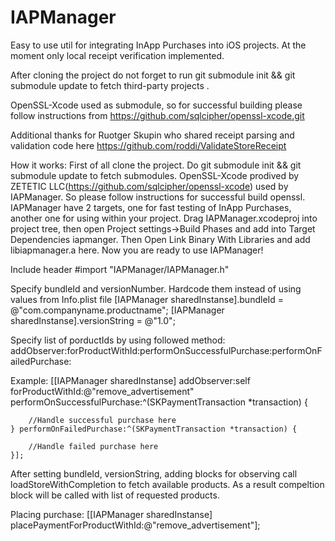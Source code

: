 IAPManager
==========

Easy to use util for integrating InApp Purchases into iOS projects.
At the moment only local receipt verification implemented.

After cloning the project do not forget to run git submodule init && git submodule update to fetch third-party projects .

OpenSSL-Xcode used as submodule, so for successful building please follow instructions from https://github.com/sqlcipher/openssl-xcode.git

Additional thanks for Ruotger Skupin who shared receipt parsing and validation code here https://github.com/roddi/ValidateStoreReceipt

How it works:
First of all clone the project. Do git submodule init && git submodule update to fetch submodules. OpenSSL-Xcode prodived by ZETETIC LLC(https://github.com/sqlcipher/openssl-xcode) used by IAPManager. So please follow instructions for successful build openssl.
IAPManager have 2 targets, one for fast testing of InApp Purchases, another one for using within your project.
Drag IAPManager.xcodeproj into project tree, then open Project settings->Build Phases and add into Target Dependencies iapmanger. Then Open Link Binary With Libraries and add libiapmanager.a here.
Now you are ready to use IAPManager!

Include header
#import "IAPManager/IAPManager.h"

Specify bundleId and versionNumber. Hardcode them instead of using values from Info.plist file
[IAPManager sharedInstanse].bundleId = @"com.companyname.productname";
[IAPManager sharedInstanse].versionString = @"1.0";

Specify list of porductIds by using followed method:
addObserver:forProductWithId:performOnSuccessfulPurchase:performOnFailedPurchase:

Example:
[[IAPManager sharedInstanse] addObserver:self forProductWithId:@"remove_advertisement" performOnSuccessfulPurchase:^(SKPaymentTransaction *transaction) {
        
        //Handle successful purchase here
    } performOnFailedPurchase:^(SKPaymentTransaction *transaction) {
        
        //Handle failed purchase here
    }];
    
After setting bundleId, versionString, adding blocks for observing call loadStoreWithCompletion to fetch available products. As a result compeltion block will be called with list of requested products.

Placing purchase:
[[IAPManager sharedInstanse] placePaymentForProductWithId:@"remove_advertisement"];
